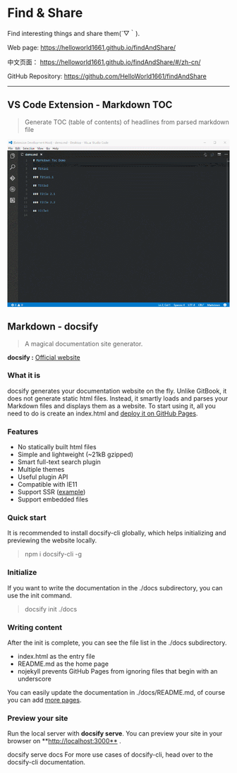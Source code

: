 # Find & Share

Find interesting things and share them(´▽｀).

Web page: <https://helloworld1661.github.io/findAndShare/>

中文页面： <https://helloworld1661.github.io/findAndShare/#/zh-cn/>

GitHub Repository: <https://github.com/HelloWorld1661/findAndShare>

-----------------------------------------------------------------------

## VS Code Extension - Markdown TOC

>Generate TOC (table of contents) of headlines from parsed markdown file

![insert-toc](images/insert-toc.gif ':sise')

## Markdown - docsify

>A magical documentation site generator.

**docsify :** [Official website](https://docsify.js.org/#/?id=docsify)

### What it is

docsify generates your documentation website on the fly. Unlike GitBook, it does not generate static html files. Instead, it smartly loads and parses your Markdown files and displays them as a website. To start using it, all you need to do is create an index.html and [deploy it on GitHub Pages](https://docsify.js.org/#/deploy).

### Features

- No statically built html files
- Simple and lightweight (~21kB gzipped)
- Smart full-text search plugin
- Multiple themes
- Useful plugin API
- Compatible with IE11
- Support SSR ([example](https://github.com/docsifyjs/docsify-ssr-demo))
- Support embedded files

### Quick start

It is recommended to install docsify-cli globally, which helps initializing and previewing the website locally.

> npm i docsify-cli -g

### Initialize

If you want to write the documentation in the ./docs subdirectory, you can use the init command.

>docsify init ./docs

### Writing content

After the init is complete, you can see the file list in the ./docs subdirectory.

- index.html as the entry file
- README.md as the home page
- nojekyll prevents GitHub Pages from ignoring files that begin with an underscore

You can easily update the documentation in ./docs/README.md, of course you can add [more pages](https://docsify.js.org/#/more-pages).

### Preview your site

Run the local server with **docsify serve**. You can preview your site in your browser on **<http://localhost:3000**> .

docsify serve docs
For more use cases of docsify-cli, head over to the docsify-cli documentation.